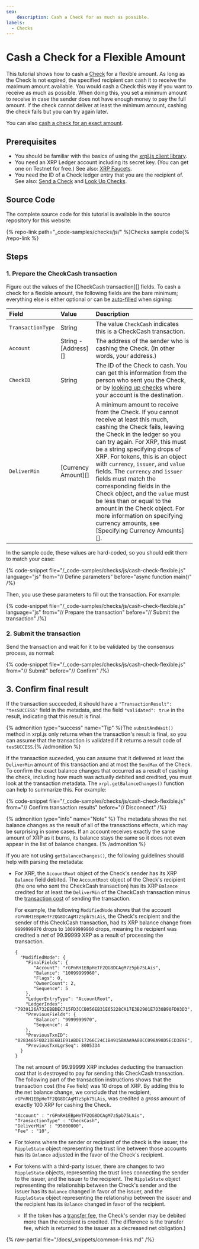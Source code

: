 ```yaml
---
seo:
    description: Cash a Check for as much as possible.
labels:
  - Checks
---
```

# Cash a Check for a Flexible Amount

This tutorial shows how to cash a [Check](/docs/concepts/payment-types/checks.md) for a flexible amount. As long as the Check is not expired, the specified recipient can cash it to receive the maximum amount available. You would cash a Check this way if you want to receive as much as possible. When doing this, you set a minimum amount to receive in case the sender does not have enough money to pay the full amount. If the check cannot deliver at least the minimum amount, cashing the check fails but you can try again later.

You can also [cash a check for an exact amount](cash-a-check-for-a-flexible-amount.md).


## Prerequisites

- You should be familiar with the basics of using the [xrpl.js client library](../../../javascript/build-apps/get-started.md).
- You need an XRP Ledger account including its secret key. (You can get one on Testnet for free.) See also: [XRP Faucets](/resources/dev-tools/xrp-faucets).
- You need the ID of a Check ledger entry that you are the recipient of. See also: [Send a Check](./send-a-check.md) and [Look Up Checks](./look-up-checks.md).


## Source Code

The complete source code for this tutorial is available in the source repository for this website:

{% repo-link path="_code-samples/checks/js/" %}Checks sample code{% /repo-link %}


## Steps
### 1. Prepare the CheckCash transaction

Figure out the values of the [CheckCash transaction][] fields. To cash a check for a flexible amount, the following fields are the bare minimum; everything else is either optional or can be [auto-filled](../../../../references/protocol/transactions/common-fields.md#auto-fillable-fields) when signing:

| Field             | Value                | Description                  |
|:------------------|:---------------------|:-----------------------------|
| `TransactionType` | String               | The value `CheckCash` indicates this is a CheckCash transaction. |
| `Account`         | String - [Address][] | The address of the sender who is cashing the Check. (In other words, your address.) |
| `CheckID`         | String               | The ID of the Check to cash. You can get this information from the person who sent you the Check, or by [looking up checks](./look-up-checks.md) where your account is the destination. |
| `DeliverMin`      | [Currency Amount][]  | A minimum amount to receive from the Check. If you cannot receive at least this much, cashing the Check fails, leaving the Check in the ledger so you can try again. For XRP, this must be a string specifying drops of XRP. For tokens, this is an object with `currency`, `issuer`, and `value` fields. The `currency` and `issuer` fields must match the corresponding fields in the Check object, and the `value` must be less than or equal to the amount in the Check object. For more information on specifying currency amounts, see [Specifying Currency Amounts][]. |

In the sample code, these values are hard-coded, so you should edit them to match your case:

{% code-snippet file="/_code-samples/checks/js/cash-check-flexible.js" language="js" from="// Define parameters" before="async function main()" /%}

Then, you use these parameters to fill out the transaction. For example:

{% code-snippet file="/_code-samples/checks/js/cash-check-flexible.js" language="js" from="// Prepare the transaction" before="// Submit the transaction" /%}


### 2. Submit the transaction

Send the transaction and wait for it to be validated by the consensus process, as normal:

{% code-snippet file="/_code-samples/checks/js/cash-check-flexible.js" from="// Submit" before="// Confirm" /%}


## 3. Confirm final result

If the transaction succeeded, it should have a `"TransactionResult": "tesSUCCESS"` field in the metadata, and the field `"validated": true` in the result, indicating that this result is final.

{% admonition type="success" name="Tip" %}The `submitAndWait()` method in xrpl.js only returns when the transaction's result is final, so you can assume that the transaction is validated if it returns a result code of `tesSUCCESS`.{% /admonition %}

If the transaction suceeded, you can assume that it delivered at least the `DeliverMin` amount of this transaction and at most the `SendMax` of the Check. To confirm the exact balance changes that occurred as a result of cashing the check, including how much was actually debited and credited, you must look at the transaction metadata. The `xrpl.getBalanceChanges()` function can help to summarize this. For example:

{% code-snippet file="/_code-samples/checks/js/cash-check-flexible.js" from="// Confirm transaction results" before="// Disconnect" /%}

{% admonition type="info" name="Note" %}
The metadata shows the net balance changes as the result of all of the transactions effects, which may be surprising in some cases. If an account receives exactly the same amount of XRP as it burns, its balance stays the same so it does not even appear in the list of balance changes.
{% /admonition %}

If you are not using `getBalanceChanges()`, the following guidelines should help with parsing the metadata:

- For XRP, the `AccountRoot` object of the Check's sender has its XRP `Balance` field debited. The `AccountRoot` object of the Check's recipient (the one who sent the CheckCash transaction) has its XRP `Balance` credited for at least the `DeliverMin` of the CheckCash transaction minus the [transaction cost](../../../../concepts/transactions/transaction-cost.md) of sending the transaction.

    For example, the following `ModifiedNode` shows that the account `rGPnRH1EBpHeTF2QG8DCAgM7z5pb75LAis`, the Check's recipient and the sender of this CheckCash transaction, had its XRP balance change from `9999999970` drops to `10099999960` drops, meaning the recipient was credited a _net_ of 99.99999 XRP as a result of processing the transaction.

    ```
    {
      "ModifiedNode": {
        "FinalFields": {
           "Account": "rGPnRH1EBpHeTF2QG8DCAgM7z5pb75LAis",
           "Balance": "10099999960",
           "Flags": 0,
           "OwnerCount": 2,
           "Sequence": 5
        },
        "LedgerEntryType": "AccountRoot",
        "LedgerIndex": "7939126A732EBBDEC715FD3CCB056EB31E65228CA17E3B2901E7D30B90FD03D3",
        "PreviousFields": {
           "Balance": "9999999970",
           "Sequence": 4
        },
        "PreviousTxnID": "0283465F0D21BE6B1E91ABDE17266C24C1B4915BAAA9A88CC098A98D5ECD3E9E",
        "PreviousTxnLgrSeq": 8005334
      }
    }
    ```

    The net amount of 99.99999 XRP includes deducting the transaction cost that is destroyed to pay for sending this CheckCash transaction. The following part of the transaction instructions shows that the transaction cost (the `Fee` field) was 10 drops of XRP. By adding this to the net balance change, we conclude that the recipient, `rGPnRH1EBpHeTF2QG8DCAgM7z5pb75LAis`, was credited a _gross_ amount of exactly 100 XRP for cashing the Check.

    ```
    "Account" : "rGPnRH1EBpHeTF2QG8DCAgM7z5pb75LAis",
    "TransactionType" : "CheckCash",
    "DeliverMin" : "95000000",
    "Fee" : "10",
    ```

- For tokens where the sender or recipient of the check is the issuer, the `RippleState` object representing the trust line between those accounts has its `Balance` adjusted in the favor of the Check's recipient.

- For tokens with a third-party issuer, there are changes to two `RippleState` objects, representing the trust lines connecting the sender to the issuer, and the issuer to the recipient. The `RippleState` object representing the relationship between the Check's sender and the issuer has its `Balance` changed in favor of the issuer, and the `RippleState` object representing the relationship between the issuer and the recipient has its `Balance` changed in favor of the recipient.

    - If the token has a [transfer fee](../../../../concepts/tokens/transfer-fees.md), the Check's sender may be debited more than the recipient is credited. (The difference is the transfer fee, which is returned to the issuer as a decreased net obligation.)

{% raw-partial file="/docs/_snippets/common-links.md" /%}
